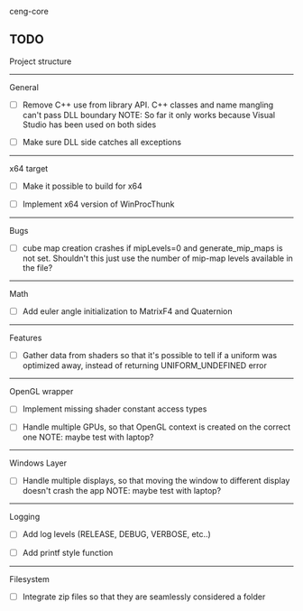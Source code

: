 ceng-core

TODO
------------------------------------------
Project structure

------------------------------------------
General

- [ ] Remove C++ use from library API. C++ classes and name mangling can't pass DLL boundary
      NOTE: So far it only works because Visual Studio has been used on both sides

- [ ] Make sure DLL side catches all exceptions

------------------------------------------
x64 target

- [ ] Make it possible to build for x64

- [ ] Implement x64 version of WinProcThunk

------------------------------------------
Bugs

- [ ] cube map creation crashes if mipLevels=0 and generate_mip_maps is not set.
      Shouldn't this just use the number of mip-map levels available in the file?

------------------------------------------
Math

- [ ] Add euler angle initialization to MatrixF4 and Quaternion

------------------------------------------
Features

- [ ] Gather data from shaders so that it's possible to tell if a uniform was optimized
      away, instead of returning UNIFORM_UNDEFINED error

------------------------------------------
OpenGL wrapper

- [ ] Implement missing shader constant access types

- [ ] Handle multiple GPUs, so that OpenGL context is created on the correct one
      NOTE: maybe test with laptop?

------------------------------------------
Windows Layer

- [ ] Handle multiple displays, so that moving the window to different display doesn't crash the app
      NOTE: maybe test with laptop?

------------------------------------------
Logging

- [ ] Add log levels (RELEASE, DEBUG, VERBOSE, etc..)

- [ ] Add printf style function

------------------------------------------
Filesystem

- [ ] Integrate zip files so that they are seamlessly considered a folder